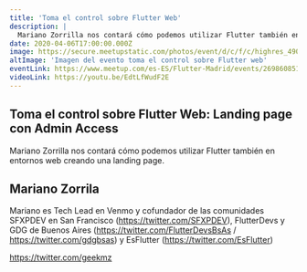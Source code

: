 ```yaml
---
title: 'Toma el control sobre Flutter Web'
description: |
  Mariano Zorrilla nos contará cómo podemos utilizar Flutter también en entornos web creando una landing page.
date: 2020-04-06T17:00:00.000Z
image: https://secure.meetupstatic.com/photos/event/d/c/f/c/highres_490016572.jpeg
altImage: 'Imagen del evento toma el control sobre Flutter web'
eventLink: https://www.meetup.com/es-ES/Flutter-Madrid/events/269860851/
videoLink: https://youtu.be/EdtLfWudF2E
---
```


## Toma el control sobre Flutter Web: Landing page con Admin Access

Mariano Zorrilla nos contará cómo podemos utilizar Flutter también en entornos web creando una landing page.

## Mariano Zorrila

Mariano es Tech Lead en Venmo y cofundador de las comunidades SFXPDEV en San Francisco (https://twitter.com/SFXPDEV), FlutterDevs y GDG de Buenos Aires (https://twitter.com/FlutterDevsBsAs / https://twitter.com/gdgbsas) y EsFlutter (https://twitter.com/EsFlutter)

https://twitter.com/geekmz
